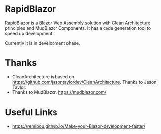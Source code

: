 # RapidBlazor

RapidBlazor is a Blazor Web Assembly solution with Clean Architecture principles and MudBlazor Components. It has a code generation tool to speed up development.

Currently it is in development phase.

# Thanks
- CleanArchitecture is based on https://github.com/jasontaylordev/CleanArchitecture. Thanks to Jason Taylor.
- Thanks to MudBlazor. https://mudblazor.com/

# Useful Links
- https://remibou.github.io/Make-your-Blazor-development-faster/